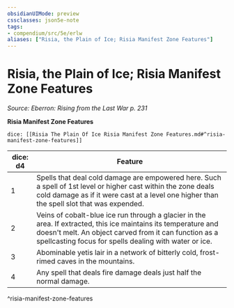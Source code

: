```yaml
---
obsidianUIMode: preview
cssclasses: json5e-note
tags:
- compendium/src/5e/erlw
aliases: ["Risia, the Plain of Ice; Risia Manifest Zone Features"]
---
```

# Risia, the Plain of Ice; Risia Manifest Zone Features
*Source: Eberron: Rising from the Last War p. 231* 

**Risia Manifest Zone Features**

`dice: [[Risia The Plain Of Ice Risia Manifest Zone Features.md#^risia-manifest-zone-features]]`

| dice: d4 | Feature |
|----------|---------|
| 1 | Spells that deal cold damage are empowered here. Such a spell of 1st level or higher cast within the zone deals cold damage as if it were cast at a level one higher than the spell slot that was expended. |
| 2 | Veins of cobalt-blue ice run through a glacier in the area. If extracted, this ice maintains its temperature and doesn't melt. An object carved from it can function as a spellcasting focus for spells dealing with water or ice. |
| 3 | Abominable yetis lair in a network of bitterly cold, frost-rimed caves in the mountains. |
| 4 | Any spell that deals fire damage deals just half the normal damage. |
^risia-manifest-zone-features